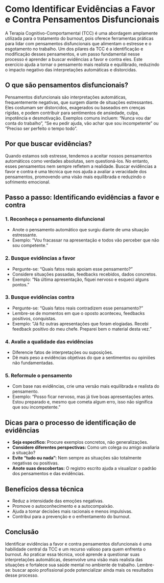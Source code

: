 # Como Identificar Evidências a Favor e Contra Pensamentos Disfuncionais

A Terapia Cognitivo-Comportamental (TCC) é uma abordagem amplamente utilizada para o tratamento do burnout, pois oferece ferramentas práticas para lidar com pensamentos disfuncionais que alimentam o estresse e o esgotamento no trabalho. Um dos pilares da TCC é a identificação e modificação desses pensamentos, e um passo fundamental nesse processo é aprender a buscar evidências a favor e contra eles. Este exercício ajuda a tornar o pensamento mais realista e equilibrado, reduzindo o impacto negativo das interpretações automáticas e distorcidas.

## O que são pensamentos disfuncionais?

Pensamentos disfuncionais são interpretações automáticas, frequentemente negativas, que surgem diante de situações estressantes. Eles costumam ser distorcidos, exagerados ou baseados em crenças rígidas, e podem contribuir para sentimentos de ansiedade, culpa, impotência e desmotivação. Exemplos comuns incluem: “Nunca vou dar conta do trabalho”, “Se eu pedir ajuda, vão achar que sou incompetente” ou “Preciso ser perfeito o tempo todo”.

## Por que buscar evidências?

Quando estamos sob estresse, tendemos a aceitar nossos pensamentos automáticos como verdades absolutas, sem questioná-los. No entanto, esses pensamentos nem sempre refletem a realidade. Buscar evidências a favor e contra é uma técnica que nos ajuda a avaliar a veracidade dos pensamentos, promovendo uma visão mais equilibrada e reduzindo o sofrimento emocional.

## Passo a passo: Identificando evidências a favor e contra

### 1. **Reconheça o pensamento disfuncional**
   - Anote o pensamento automático que surgiu diante de uma situação estressante.
   - Exemplo: “Vou fracassar na apresentação e todos vão perceber que não sou competente.”

### 2. **Busque evidências a favor**
   - Pergunte-se: “Quais fatos reais apoiam esse pensamento?”
   - Considere situações passadas, feedbacks recebidos, dados concretos.
   - Exemplo: “Na última apresentação, fiquei nervoso e esqueci alguns pontos.”

### 3. **Busque evidências contra**
   - Pergunte-se: “Quais fatos reais contradizem esse pensamento?”
   - Lembre-se de momentos em que o oposto aconteceu, feedbacks positivos, conquistas.
   - Exemplo: “Já fiz outras apresentações que foram elogiadas. Recebi feedback positivo do meu chefe. Preparei bem o material desta vez.”

### 4. **Avalie a qualidade das evidências**
   - Diferencie fatos de interpretações ou suposições.
   - Dê mais peso a evidências objetivas do que a sentimentos ou opiniões não fundamentadas.

### 5. **Reformule o pensamento**
   - Com base nas evidências, crie uma versão mais equilibrada e realista do pensamento.
   - Exemplo: “Posso ficar nervoso, mas já tive boas apresentações antes. Estou preparado e, mesmo que cometa algum erro, isso não significa que sou incompetente.”

## Dicas para o processo de identificação de evidências

- **Seja específico:** Procure exemplos concretos, não generalizações.
- **Considere diferentes perspectivas:** Como um colega ou amigo avaliaria a situação?
- **Evite “tudo ou nada”:** Nem sempre as situações são totalmente negativas ou positivas.
- **Anote suas descobertas:** O registro escrito ajuda a visualizar o padrão dos pensamentos e das evidências.

## Benefícios dessa técnica

- Reduz a intensidade das emoções negativas.
- Promove o autoconhecimento e a autocompaixão.
- Ajuda a tomar decisões mais racionais e menos impulsivas.
- Contribui para a prevenção e o enfrentamento do burnout.

## Conclusão

Identificar evidências a favor e contra pensamentos disfuncionais é uma habilidade central da TCC e um recurso valioso para quem enfrenta o burnout. Ao praticar essa técnica, você aprende a questionar suas interpretações automáticas, desenvolve uma visão mais realista das situações e fortalece sua saúde mental no ambiente de trabalho. Lembre-se: buscar apoio profissional pode potencializar ainda mais os resultados desse processo.